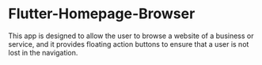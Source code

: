 # Flutter-Homepage-Browser

This app is designed to allow the user to browse a website of a business or service, and it provides floating action buttons to ensure that a user is not lost in the navigation.
